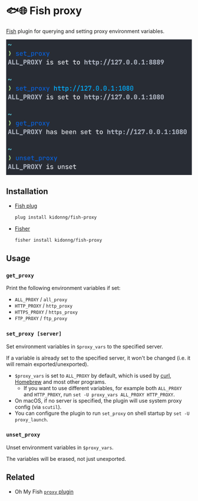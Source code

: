 # 🐟🌐 Fish proxy

[Fish](https://fishshell.com/) plugin for querying and setting proxy environment variables.

![Screenshot](screenshot.png)

## Installation

- [Fish plug](https://github.com/kidonng/fish-plug)

  ```sh
  plug install kidonng/fish-proxy
  ```

- [Fisher](https://github.com/jorgebucaran/fisher)

  ```sh
  fisher install kidonng/fish-proxy
  ```
## Usage

### `get_proxy`

Print the following environment variables if set:

- `ALL_PROXY` / `all_proxy`
- `HTTP_PROXY` / `http_proxy`
- `HTTPS_PROXY` / `https_proxy`
- `FTP_PROXY` / `ftp_proxy`

### `set_proxy [server]`

Set environment variables in `$proxy_vars` to the specified server.

If a variable is already set to the specified server, it won't be changed (i.e. it will remain exported/unexported).

- `$proxy_vars` is set to `ALL_PROXY` by default, which is used by [curl](https://curl.se/), [Homebrew](https://brew.sh/) and most other programs.
  - If you want to use different variables, for example both  `ALL_PROXY` and `HTTP_PROXY`,  run `set -U proxy_vars ALL_PROXY HTTP_PROXY`.
- On macOS, if no server is specified, the plugin will use system proxy config (via `scutil`).
- You can configure the plugin to run `set_proxy` on shell startup by `set -U proxy_launch`.

### `unset_proxy`

Unset environment variables in `$proxy_vars`.

The variables will be erased, not just unexported.

## Related

- Oh My Fish [`proxy` plugin](https://github.com/oh-my-fish/plugin-proxy)
